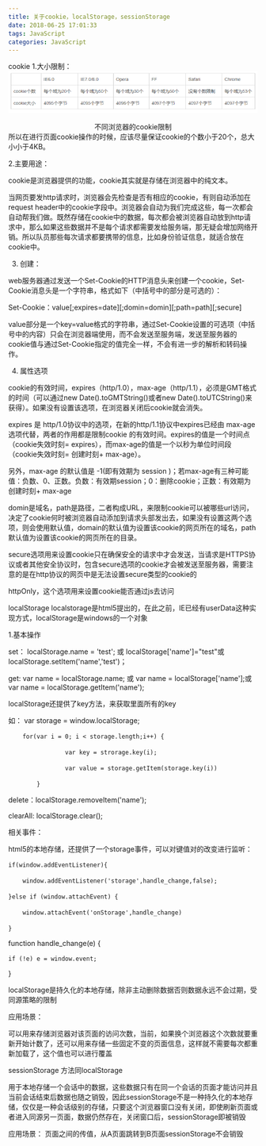 ```yaml
---
title: 关于cookie，localStorage，sessionStorage
date: 2018-06-25 17:01:33
tags: JavaScript
categories: JavaScript
---
```

cookie
1.大小限制：
![image](/images/broswer_cookie_size.png)

<center>不同浏览器的cookie限制</center>
所以在进行页面cookie操作的时候，应该尽量保证cookie的个数小于20个，总大小小于4KB。

2.主要用途：

cookie是浏览器提供的功能，cookie其实就是存储在浏览器中的纯文本。

当网页要发http请求时，浏览器会先检查是否有相应的cookie，有则自动添加在request header中的cookie字段中。浏览器会自动为我们完成这些，每一次都会自动帮我们做。既然存储在cookie中的数据，每次都会被浏览器自动放到http请求中，那么如果这些数据并不是每个请求都需要发给服务端，那无疑会增加网络开销。所以队员那些每次请求都要携带的信息，比如身份验证信息，就适合放在cookie中。

3. 创建：

web服务器通过发送一个Set-Cookie的HTTP消息头来创建一个cookie，Set-Cookie消息头是一个字符串，格式如下（中括号中的部分是可选的）：

Set-Cookie：value[;expires=date][;domin=domin][;path=path][;secure]

value部分是一个key=value格式的字符串，通过Set-Cookie设置的可选项（中括号中的内容）只会在浏览器端使用，而不会发送至服务端，发送至服务器的cookie值与通过Set-Cookie指定的值完全一样，不会有进一步的解析和转码操作。

4. 属性选项

cookie的有效时间，expires（http/1.0），max-age（http/1.1），必须是GMT格式的时间（可以通过new Date().toGMTString()或者new Date().toUTCString()来获得）。如果没有设置该选项，在浏览器关闭后cookie就会消失。

expires 是 http/1.0协议中的选项，在新的http/1.1协议中expires已经由 max-age 选项代替，两者的作用都是限制cookie 的有效时间。expires的值是一个时间点（cookie失效时刻= expires），而max-age的值是一个以秒为单位时间段（cookie失效时刻= 创建时刻+ max-age）。

另外，max-age 的默认值是 -1(即有效期为 session )；若max-age有三种可能值：负数、0、正数。负数：有效期session；0：删除cookie；正数：有效期为创建时刻+ max-age

domin是域名，path是路径，二者构成URL，来限制cookie可以被哪些url访问，决定了cookie何时被浏览器自动添加到请求头部发出去，如果没有设置这两个选项，则会使用默认值，domain的默认值为设置该cookie的网页所在的域名，path默认值为设置该cookie的网页所在的目录。

secure选项用来设置cookie只在确保安全的请求中才会发送，当请求是HTTPS协议或者其他安全协议时，包含secure选项的cookie才会被发送至服务器，需要注意的是在http协议的网页中是无法设置secure类型的cookie的

httpOnly，这个选项用来设置cookie能否通过js去访问

localStorage
localstorage是html5提出的，在此之前，IE已经有userData这种实现方式，localStorage是windows的一个对象

1.基本操作

set： localStorage.name = 'test'; 或 localStorage['name']="test"或localStorage.setItem('name','test')；

get:  var name = localStorage.name; 或 var name = localStorage['name'];或 var name = localStorage.getItem('name');

localStorage还提供了key方法，来获取里面所有的key

如： var storage = window.localStorage;

        for(var i = 0; i < storage.length;i++) {

                    var key = strorage.key(i);

                    var value = storage.getItem(storage.key(i))

            }

delete：localStorage.removeItem('name');

clearAll: localStorage.clear();

相关事件：

html5的本地存储，还提供了一个storage事件，可以对键值对的改变进行监听：

    if(window.addEventListener){

        window.addEventListener('storage',handle_change,false);

    }else if (window.attachEvent) {

        window.attachEvent('onStorage',handle_change)

    }

function handle_change(e) {

    if (!e) e = window.event;

}



localStorage是持久化的本地存储，除非主动删除数据否则数据永远不会过期，受同源策略的限制

应用场景：

可以用来存储浏览器对该页面的访问次数，当前，如果换个浏览器这个次数就要重新开始计数了，还可以用来存储一些固定不变的页面信息，这样就不需要每次都重新加载了，这个值也可以进行覆盖

sessionStorage
方法同localStorage

用于本地存储一个会话中的数据，这些数据只有在同一个会话的页面才能访问并且当前会话结束后数据也随之销毁，因此sessionStorage不是一种持久化的本地存储，仅仅是一种会话级别的存储，只要这个浏览器窗口没有关闭，即使刷新页面或者进入同源另一页面，数据仍然存在，关闭窗口后，sessionStorage即被销毁

应用场景： 页面之间的传值，从A页面跳转到B页面sessionStorage不会销毁

